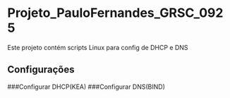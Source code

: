 # Projeto_PauloFernandes_GRSC_0925
Este projeto contém scripts Linux para config de DHCP e DNS
## Configurações
###Configurar DHCP(KEA)
###Configurar DNS(BIND)
